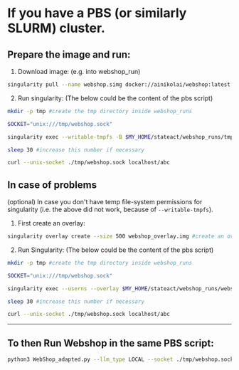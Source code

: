 # If you have a PBS (or similarly SLURM) cluster.

## Prepare the image and run:
1. Download image: (e.g. into webshop_run)
```bash
singularity pull --name webshop.simg docker://ainikolai/webshop:latest
```

2. Run singularity: (The below could be the content of the pbs script)

```bash
mkdir -p tmp #create the tmp directory inside webshop_runs

SOCKET="unix:///tmp/webshop.sock"

singularity exec --writable-tmpfs -B $MY_HOME/stateact/webshop_runs/tmp:/tmp $MY_HOME/stateact/webshop_runs/webshop.simg $MY_HOME/stateact/webshop_runs/hpc_scripts/run_webshop_hpc.sh $SOCKET &

sleep 30 #increase this number if necessary

curl --unix-socket ./tmp/webshop.sock localhost/abc
```


## In case of problems
(optional) In case you don't have temp file-system permissions for singularity (i.e. the above did not work, because of `--writable-tmpfs`).

1. First create an overlay:
```bash
singularity overlay create --size 500 webshop_overlay.img #create an overlay size 500MB
```

2. Run Singularity: (The below could be the content of the pbs script)
```bash
mkdir -p tmp #create the tmp directory inside webshop_runs

SOCKET="unix:///tmp/webshop.sock"

singularity exec --userns --overlay $MY_HOME/stateact/webshop_runs/webshop_overlay.img -B $MY_HOME/stateact/webshop_runs/tmp:/tmp $MY_HOME/stateact/webshop_runs/webshop.simg $MY_HOME/stateact/webshop_runs/hpc_scripts/run_webshop_hpc.sh $SOCKET &

sleep 30 #increase this number if necessary

curl --unix-socket ./tmp/webshop.sock localhost/abc
```

---
## To then Run Webshop in the same PBS script:
```bash
python3 WebShop_adapted.py --llm_type LOCAL --socket ./tmp/webshop.sock
```
